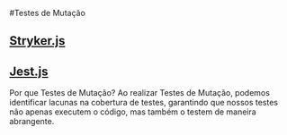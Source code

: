 
#Testes de Mutação

## [Stryker.js](https://stryker-mutator.io/)
## [Jest.js](https://jestjs.io/)


Por que Testes de Mutação? Ao realizar Testes de Mutação, podemos identificar lacunas na cobertura de testes, garantindo que nossos testes não apenas executem o código, mas também o testem de maneira abrangente.


